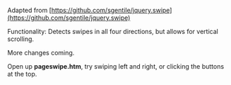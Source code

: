 Adapted from [https://github.com/sgentile/jquery.swipe](https://github.com/sgentile/jquery.swipe)

Functionality: Detects swipes in all four directions, but allows for vertical scrolling.

More changes coming.

Open up **pageswipe.htm**, try swiping left and right, or clicking the buttons at the top.